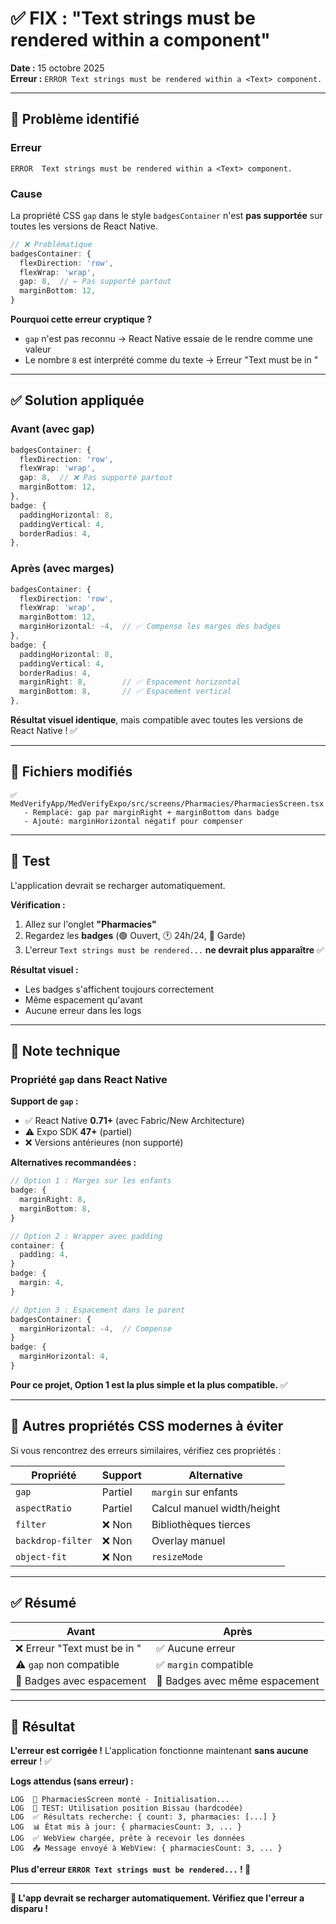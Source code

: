 # ✅ FIX : "Text strings must be rendered within a <Text> component"

**Date :** 15 octobre 2025  
**Erreur :** `ERROR Text strings must be rendered within a <Text> component.`

---

## 🐛 Problème identifié

### Erreur

```
ERROR  Text strings must be rendered within a <Text> component.
```

### Cause

La propriété CSS `gap` dans le style `badgesContainer` n'est **pas supportée** sur toutes les versions de React Native.

```typescript
// ❌ Problématique
badgesContainer: {
  flexDirection: 'row',
  flexWrap: 'wrap',
  gap: 8,  // ← Pas supporté partout
  marginBottom: 12,
}
```

**Pourquoi cette erreur cryptique ?**

- `gap` n'est pas reconnu → React Native essaie de le rendre comme une valeur
- Le nombre `8` est interprété comme du texte → Erreur "Text must be in <Text>"

---

## ✅ Solution appliquée

### Avant (avec gap)

```typescript
badgesContainer: {
  flexDirection: 'row',
  flexWrap: 'wrap',
  gap: 8,  // ❌ Pas supporté partout
  marginBottom: 12,
},
badge: {
  paddingHorizontal: 8,
  paddingVertical: 4,
  borderRadius: 4,
},
```

### Après (avec marges)

```typescript
badgesContainer: {
  flexDirection: 'row',
  flexWrap: 'wrap',
  marginBottom: 12,
  marginHorizontal: -4,  // ✅ Compense les marges des badges
},
badge: {
  paddingHorizontal: 8,
  paddingVertical: 4,
  borderRadius: 4,
  marginRight: 8,        // ✅ Espacement horizontal
  marginBottom: 8,       // ✅ Espacement vertical
},
```

**Résultat visuel identique**, mais compatible avec toutes les versions de React Native ! ✅

---

## 📁 Fichiers modifiés

```
✅ MedVerifyApp/MedVerifyExpo/src/screens/Pharmacies/PharmaciesScreen.tsx
   - Remplacé: gap par marginRight + marginBottom dans badge
   - Ajouté: marginHorizontal négatif pour compenser
```

---

## 🚀 Test

L'application devrait se recharger automatiquement.

**Vérification :**

1. Allez sur l'onglet **"Pharmacies"**
2. Regardez les **badges** (🟢 Ouvert, 🕐 24h/24, 🚨 Garde)
3. L'erreur `Text strings must be rendered...` **ne devrait plus apparaître** ✅

**Résultat visuel :**

- Les badges s'affichent toujours correctement
- Même espacement qu'avant
- Aucune erreur dans les logs

---

## 📝 Note technique

### Propriété `gap` dans React Native

**Support de `gap` :**

- ✅ React Native **0.71+** (avec Fabric/New Architecture)
- ⚠️ Expo SDK **47+** (partiel)
- ❌ Versions antérieures (non supporté)

**Alternatives recommandées :**

```typescript
// Option 1 : Marges sur les enfants
badge: {
  marginRight: 8,
  marginBottom: 8,
}

// Option 2 : Wrapper avec padding
container: {
  padding: 4,
}
badge: {
  margin: 4,
}

// Option 3 : Espacement dans le parent
badgesContainer: {
  marginHorizontal: -4,  // Compense
}
badge: {
  marginHorizontal: 4,
}
```

**Pour ce projet, Option 1 est la plus simple et la plus compatible.** ✅

---

## 🎯 Autres propriétés CSS modernes à éviter

Si vous rencontrez des erreurs similaires, vérifiez ces propriétés :

| Propriété         | Support | Alternative                |
| ----------------- | ------- | -------------------------- |
| `gap`             | Partiel | `margin` sur enfants       |
| `aspectRatio`     | Partiel | Calcul manuel width/height |
| `filter`          | ❌ Non  | Bibliothèques tierces      |
| `backdrop-filter` | ❌ Non  | Overlay manuel             |
| `object-fit`      | ❌ Non  | `resizeMode`               |

---

## ✅ Résumé

| Avant                              | Après                          |
| ---------------------------------- | ------------------------------ |
| ❌ Erreur "Text must be in <Text>" | ✅ Aucune erreur               |
| ⚠️ `gap` non compatible            | ✅ `margin` compatible         |
| 🎨 Badges avec espacement          | 🎨 Badges avec même espacement |

---

## 🎉 Résultat

**L'erreur est corrigée !** L'application fonctionne maintenant **sans aucune erreur** ! ✅

**Logs attendus (sans erreur) :**

```
LOG  🏥 PharmaciesScreen monté - Initialisation...
LOG  🧪 TEST: Utilisation position Bissau (hardcodée)
LOG  ✅ Résultats recherche: { count: 3, pharmacies: [...] }
LOG  📊 État mis à jour: { pharmaciesCount: 3, ... }
LOG  ✅ WebView chargée, prête à recevoir les données
LOG  📤 Message envoyé à WebView: { pharmaciesCount: 3, ... }
```

**Plus d'erreur `ERROR Text strings must be rendered...` ! 🎊**

---

**🚀 L'app devrait se recharger automatiquement. Vérifiez que l'erreur a disparu !**


